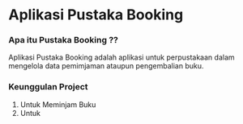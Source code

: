 # Aplikasi Pustaka Booking

### Apa itu Pustaka Booking ??
Aplikasi Pustaka Booking adalah aplikasi untuk perpustakaan dalam mengelola data pemimjaman ataupun pengembalian buku.

### Keunggulan Project 
1. Untuk Meminjam Buku
2. Untuk 
